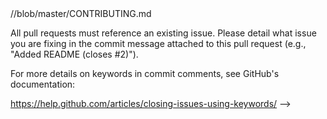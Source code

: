 <!--
Please feel free to delete this content after reading.

Pull requests must follow this project's contribution guidelines. Please
review these before committing. Pull requests not following these guidelines
will be rejected. The most current set of contribution guidelines can be found
here:

https://github.com/<!-- account_slug -->/<!-- repo_slug -->/blob/master/CONTRIBUTING.md

All pull requests must reference an existing issue. Please detail what issue
you are fixing in the commit message attached to this pull request
(e.g., "Added README (closes #2)").

For more details on keywords in commit comments, see GitHub's documentation:

https://help.github.com/articles/closing-issues-using-keywords/
-->
